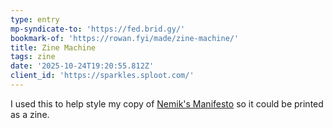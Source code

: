 ```yaml
---
type: entry
mp-syndicate-to: 'https://fed.brid.gy/'
bookmark-of: 'https://rowan.fyi/made/zine-machine/'
title: Zine Machine
tags: zine
date: '2025-10-24T19:20:55.812Z'
client_id: 'https://sparkles.sploot.com/'
---
```

I used this to help style my copy of [Nemik's Manifesto](https://benji.dog/the-trail-of-political-consciousness) so it could be printed as a zine.
